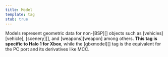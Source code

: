```yaml
---
title: Model
template: tag
stub: true
---
```


Models represent geometric data for non-[BSP][] objects such as [vehicles][vehicle], [scenery][], and [weapons][weapon] among others. **This tag is specific to Halo 1 for Xbox**, while the [gbxmodel][] tag is the equivalent for the PC port and its derivatives like MCC.
